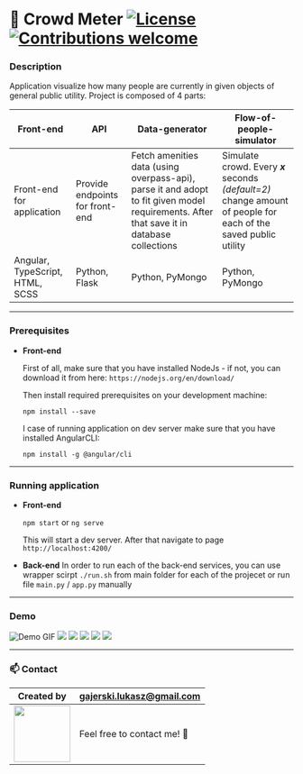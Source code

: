 # :signal_strength: Crowd Meter [![License](https://img.shields.io/badge/licence-MIT-blue)](https://choosealicense.com/licenses/mit/) [![Contributions welcome](https://img.shields.io/badge/contributions-welcome-orange.svg)](https://github.com/Ukasz09/Printer-Simulator-Game)

### Description

Application visualize how many people are currently in given objects of general public utility. Project is composed of 4 parts:

| Front-end                       | API                             | Data-generator                                                                                                                            | Flow-of-people-simulator                                                                                         |
| ------------------------------- | ------------------------------- | ----------------------------------------------------------------------------------------------------------------------------------------- | ---------------------------------------------------------------------------------------------------------------- |
| Front-end for application       | Provide endpoints for front-end | Fetch amenities data (using overpass-api), parse it and adopt to fit given model requirements. After that save it in database collections | Simulate crowd. Every **_x_** seconds _(default=2)_ change amount of people for each of the saved public utility |
| Angular, TypeScript, HTML, SCSS | Python, Flask                   | Python, PyMongo                                                                                                                           | Python, PyMongo                                                                                                  |

---

### Prerequisites

- **Front-end**

  First of all, make sure that you have installed NodeJs - if not, you can download it from here:
  `https://nodejs.org/en/download/`

  Then install required prerequisites on your development machine:

  `npm install --save`

  I case of running application on dev server make sure that you have installed AngularCLI:

  `npm install -g @angular/cli`

---

### Running application

- **Front-end**

  `npm start` or `ng serve`

  This will start a dev server. After that navigate to page `http://localhost:4200/`

- **Back-end**
  In order to run each of the back-end services, you can use wrapper scirpt `./run.sh` from main folder for each of the projecet or run file `main.py` / `app.py` manually

---

### Demo

![Demo GIF](https://raw.githubusercontent.com/Ukasz09/Queue-indicator-app/master/readmeImages/demo.gif)
![](https://raw.githubusercontent.com/Ukasz09/Queue-indicator-app/master/readmeImages/1.png)
![](https://raw.githubusercontent.com/Ukasz09/Queue-indicator-app/master/readmeImages/2.png)
![](https://raw.githubusercontent.com/Ukasz09/Queue-indicator-app/master/readmeImages/3.png)
![](https://raw.githubusercontent.com/Ukasz09/Queue-indicator-app/master/readmeImages/4.png)
![](https://raw.githubusercontent.com/Ukasz09/Queue-indicator-app/master/readmeImages/5.png)

---

### 📫 Contact

| Created by                                                                                                                                       | gajerski.lukasz@gmail.com        |
| ------------------------------------------------------------------------------------------------------------------------------------------------ | -------------------------------- |
| <a href="https://github.com/Ukasz09" target="_blank"><img src="https://avatars0.githubusercontent.com/u/44710226?s=460&v=4"  width="100px;"></a> | Feel free to contact me! :punch: |
